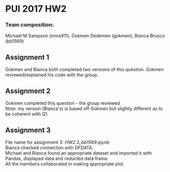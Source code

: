 # PUI 2017 HW2 

### Team composition:

Michael M Sampson (mms911), Gokmen Dedemen (gokmen), Bianca Brusco (bb1569)

## Assignment 1

Gokmen and Bianca both completed two versions of this question. Gokmen reviewed/explained his code with the group. 

## Assignment 2
Gokmen completed this question - the group reviewed  <br>
Note: my version (Bianca's) is based off Gokmen but slightly different as to be coherent with Q1. 


## Assignment 3 
File name for assignment 3: *HW2.3_bb1569.ipynb* <br>
Bianca checked connection with DFDATA. <br>
Michael and Bianca found an appropriate dataset and imported it with Pandas, displayed data and reducted data frame. <br>
All the members collaborated in making appropriate plot. 

